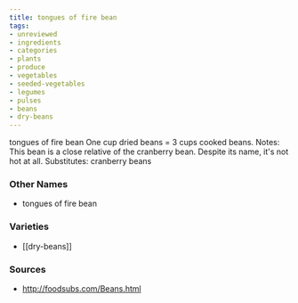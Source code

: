 ```yaml
---
title: tongues of fire bean
tags:
- unreviewed
- ingredients
- categories
- plants
- produce
- vegetables
- seeded-vegetables
- legumes
- pulses
- beans
- dry-beans
---
```

tongues of fire bean One cup dried beans = 3 cups cooked beans. Notes: This bean is a close relative of the cranberry bean. Despite its name, it's not hot at all. Substitutes: cranberry beans

### Other Names

* tongues of fire bean

### Varieties

* [[dry-beans]]

### Sources
* http://foodsubs.com/Beans.html
